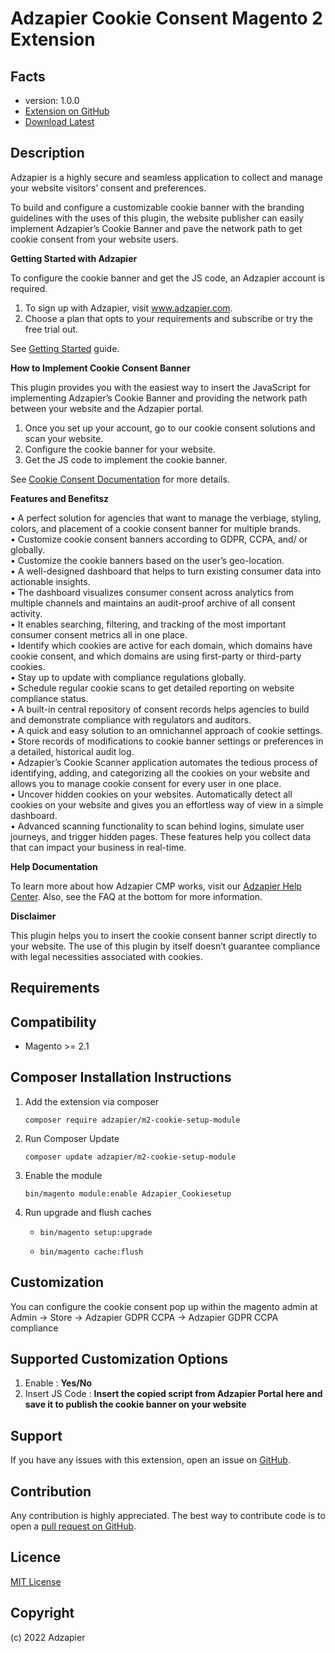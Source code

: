 Adzapier Cookie Consent Magento 2 Extension
===================== 

Facts
-----
- version: 1.0.0
- [Extension on GitHub](https://github.com/janarthananms/m2-cookie-setup-module)
- [Download Latest](https://github.com/janarthananms/m2-cookie-setup-module/archive/master.zip)

<div id="tab-description" class="plugin-description section">
	<h2 id="description-header">Description</h2>
	<p>Adzapier is a highly secure and seamless application to collect and manage your website visitors’ consent and preferences.</p>
<p>To build and configure a customizable cookie banner with the branding guidelines with the uses of this plugin, the website publisher can easily implement Adzapier’s Cookie Banner and pave the network path to get cookie consent from your website users.</p>
<p><strong>Getting Started with Adzapier</strong></p>
<p>To configure the cookie banner and get the JS code, an Adzapier account is required.</p>
<ol>
<li>To sign up with Adzapier, visit <a href="http://www.adzapier.com" rel="nofollow ugc">www.adzapier.com</a>.</li>
<li>Choose a plan that opts to your requirements and subscribe or try the free trial out.</li>
</ol>
<p>See <a href="https://support.adzapier.com/help-center/articles/23/12/1/create-account-and-sign-in" rel="nofollow ugc">Getting Started</a> guide.</p>
<p><strong>How to Implement Cookie Consent Banner</strong></p>
<p>This plugin provides you with the easiest way to insert the JavaScript for implementing Adzapier’s Cookie Banner and providing the network path between your website and the Adzapier portal.</p>
<ol>
<li>Once you set up your account, go to our cookie consent solutions and scan your website.</li>
<li>Configure the cookie banner for your website.</li>
<li>Get the JS code to implement the cookie banner.</li>
</ol>
<p>See <a href="https://support.adzapier.com/help-center/categories/7/cookie-consent" rel="nofollow ugc">Cookie Consent Documentation</a> for more details.</p>
<p><strong>Features and Benefitsz</strong></p>
<p>• A perfect solution for agencies that want to manage the verbiage, styling, colors, and placement of a cookie consent banner for multiple brands.<br>
• Customize cookie consent banners according to GDPR, CCPA, and/ or globally.<br>
• Customize the cookie banners based on the user’s geo-location.<br>
• A well-designed dashboard that helps to turn existing consumer data into actionable insights.<br>
• The dashboard visualizes consumer consent across analytics from multiple channels and maintains an audit-proof archive of all consent activity.<br>
• It enables searching, filtering, and tracking of the most important consumer consent metrics all in one place.<br>
• Identify which cookies are active for each domain, which domains have cookie consent, and which domains are using first-party or third-party cookies.<br>
• Stay up to update with compliance regulations globally.<br>
• Schedule regular cookie scans to get detailed reporting on website compliance status.<br>
• A built-in central repository of consent records helps agencies to build and demonstrate compliance with regulators and auditors.<br>
• A quick and easy solution to an omnichannel approach of cookie settings.<br>
• Store records of modifications to cookie banner settings or preferences in a detailed, historical audit log.<br>
• Adzapier’s Cookie Scanner application automates the tedious process of identifying, adding, and categorizing all the cookies on your website and allows you to manage cookie consent for every user in one place.<br>
• Uncover hidden cookies on your websites. Automatically detect all cookies on your website and gives you an effortless way of view in a simple dashboard.<br>
• Advanced scanning functionality to scan behind logins, simulate user journeys, and trigger hidden pages. These features help you collect data that can impact your business in real-time.</p>
<p><strong>Help Documentation</strong></p>
<p>To learn more about how Adzapier CMP works, visit our <a href="https://support.adzapier.com/help-center" rel="nofollow ugc">Adzapier Help Center</a>. Also, see the FAQ at the bottom for more information.</p>
<p><strong>Disclaimer</strong></p>
<p>This plugin helps you to insert the cookie consent banner script directly to your website. The use of this plugin by itself doesn’t guarantee compliance with legal necessities associated with cookies.</p></div>


Requirements
------------

Compatibility
-------------
- Magento >= 2.1

Composer Installation Instructions
-------------------------

1. Add the extension via composer

    `composer require adzapier/m2-cookie-setup-module`

2. Run Composer Update

    `composer update adzapier/m2-cookie-setup-module`

3. Enable the module

    `bin/magento module:enable Adzapier_Cookiesetup`

4. Run upgrade and flush caches

    * `bin/magento setup:upgrade`
    
    * `bin/magento cache:flush`

Customization 
--------------
You can configure the cookie consent pop up within the magento admin at Admin -> Store -> Adzapier GDPR CCPA -> Adzapier GDPR CCPA compliance

Supported Customization Options
-------------
1. Enable : **Yes/No**
2. Insert JS Code : **Insert the copied script from Adzapier Portal here and save it to publish the cookie banner on your website**

Support
-------
If you have any issues with this extension, open an issue on [GitHub]([https://github.com/janarthananms/m2-cookie-setup-module/issues]).

Contribution
------------
Any contribution is highly appreciated. The best way to contribute code is to open a [pull request on GitHub](https://github.com/janarthananms/m2-cookie-setup-module/pulls).



Licence
-------
[MIT License](https://github.com/janarthananms/m2-cookie-setup-module/blob/master/LICENSE)

Copyright
---------
(c) 2022 Adzapier
